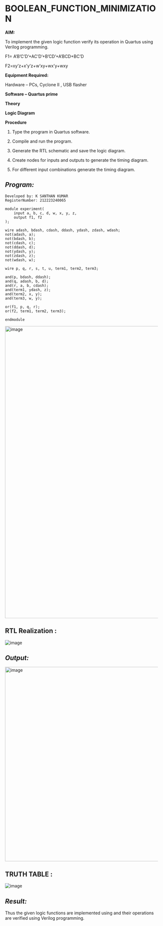 # BOOLEAN_FUNCTION_MINIMIZATION

**AIM:**

To implement the given logic function verify its operation in Quartus using Verilog programming.

F1= A’B’C’D’+AC’D’+B’CD’+A’BCD+BC’D 

F2=xy’z+x’y’z+w’xy+wx’y+wxy

**Equipment Required:**

Hardware – PCs, Cyclone II , USB flasher

**Software – Quartus prime**

**Theory**

**Logic Diagram**

**Procedure**

1.	Type the program in Quartus software.

2.	Compile and run the program.

3.	Generate the RTL schematic and save the logic diagram.

4.	Create nodes for inputs and outputs to generate the timing diagram.

5.	For different input combinations generate the timing diagram.


## *Program:*
```Program to implement the given logic function and to verify its operations in quartus using Verilog programming. 
Developed by: K SANTHAN KUMAR
RegisterNumber: 212223240065
```

```
module experiment(
    input a, b, c, d, w, x, y, z,
    output f1, f2
);

wire adash, bdash, cdash, ddash, ydash, zdash, wdash;
not(adash, a);
not(bdash, b);
not(cdash, c);
not(ddash, d);
not(ydash, y);
not(zdash, z);
not(wdash, w);

wire p, q, r, s, t, u, term1, term2, term3;

and(p, bdash, ddash);
and(q, adash, b, d);
and(r, a, b, cdash);
and(term1, ydash, z);
and(term2, x, y);
and(term3, w, y);

or(f1, p, q, r);
or(f2, term1, term2, term3);

endmodule
```

<img width="960" alt="image" src="https://github.com/SANTHAN-2006/BOOLEAN_FUNCTION_MINIMIZATION/assets/80164014/ac5e312c-e7be-4f99-a24f-2e4d7d67977d">

## RTL Realization :
![image](https://github.com/SANTHAN-2006/BOOLEAN_FUNCTION_MINIMIZATION/assets/80164014/974a7ddc-71c0-401b-829e-9e318ff0f71f)

## *Output:*
<img width="639" alt="image" src="https://github.com/SANTHAN-2006/BOOLEAN_FUNCTION_MINIMIZATION/assets/80164014/f19332b1-d26d-4375-9245-5c88df091248">

## TRUTH TABLE :
![image](https://github.com/SANTHAN-2006/BOOLEAN_FUNCTION_MINIMIZATION/assets/80164014/c84edbd0-feb7-4900-95f8-e1545ee77b8f)

## *Result:*

Thus the given logic functions are implemented using and their operations are verified using Verilog programming.

